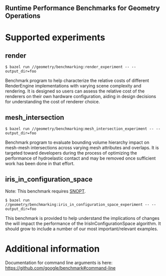 Runtime Performance Benchmarks for Geometry Operations
------------------------------------------------------

# Supported experiments

## render

```
$ bazel run //geometry/benchmarking:render_experiment -- --output_dir=foo
```

Benchmark program to help characterize the relative costs of different
RenderEngine implementations with varying scene complexity and rendering. It is
designed so users can assess the relative cost of the renderers on their own
hardware configuration, aiding in design decisions for understanding the cost of
renderer choice.

## mesh_intersection

```
$ bazel run //geometry/benchmarking:mesh_intersection_experiment -- --output_dir=foo
```

Benchmark program to evaluate bounding volume hierarchy impact on mesh-mesh
intersections across varying mesh attributes and overlaps. It is targeted toward
developers during the process of optimizing the performance of hydroelastic
contact and may be removed once sufficient work has been done in that effort.

## iris_in_configuration_space

Note: This benchmark requires [SNOPT](https://drake.mit.edu/bazel.html#snopt).

```
$ bazel run //geometry/benchmarking:iris_in_configuration_space_experiment -- --output_dir=foo
```

This benchmark is provided to help understand the implications of changes the
will impact the performance of the IrisInConfigurationSpace algorithm. It
should grow to include a number of our most important/relevant examples.

# Additional information

Documentation for command line arguments is here:
https://github.com/google/benchmark#command-line
